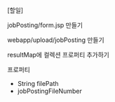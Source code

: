 [할일]

jobPosting/form.jsp 만들기

webapp/upload/jobPosting 만들기



resultMap에 컬렉션 프로퍼티 추가하기

프로퍼티 

- String filePath
- jobPostingFileNumber
